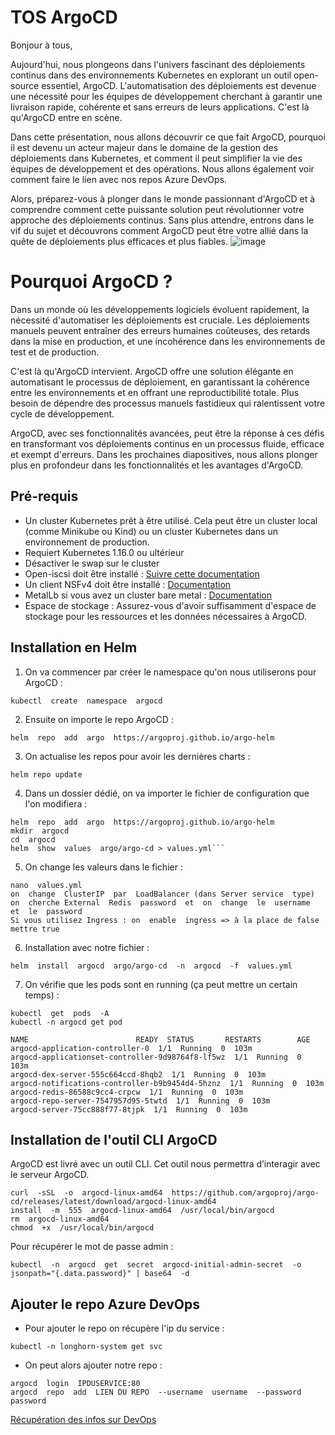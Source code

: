 ﻿# TOS ArgoCD

Bonjour à tous,

Aujourd'hui, nous plongeons dans l'univers fascinant des déploiements continus dans des environnements Kubernetes en explorant un outil open-source essentiel, ArgoCD. L'automatisation des déploiements est devenue une nécessité pour les équipes de développement cherchant à garantir une livraison rapide, cohérente et sans erreurs de leurs applications. C'est là qu'ArgoCD entre en scène.

Dans cette présentation, nous allons découvrir ce que fait ArgoCD, pourquoi il est devenu un acteur majeur dans le domaine de la gestion des déploiements dans Kubernetes, et comment il peut simplifier la vie des équipes de développement et des opérations. Nous allons également voir comment faire le lien avec nos repos Azure DevOps.

Alors, préparez-vous à plonger dans le monde passionnant d'ArgoCD et à comprendre comment cette puissante solution peut révolutionner votre approche des déploiements continus. Sans plus attendre, entrons dans le vif du sujet et découvrons comment ArgoCD peut être votre allié dans la quête de déploiements plus efficaces et plus fiables.
![image](https://github.com/TheoVLT/TOS-ArgoCD/assets/148872577/d439fb3b-c256-481e-a562-1899c1723255)


# Pourquoi ArgoCD ?

Dans un monde où les développements logiciels évoluent rapidement, la nécessité d'automatiser les déploiements est cruciale. Les déploiements manuels peuvent entraîner des erreurs humaines coûteuses, des retards dans la mise en production, et une incohérence dans les environnements de test et de production.

C'est là qu'ArgoCD intervient. ArgoCD offre une solution élégante en automatisant le processus de déploiement, en garantissant la cohérence entre les environnements et en offrant une reproductibilité totale. Plus besoin de dépendre des processus manuels fastidieux qui ralentissent votre cycle de développement.

ArgoCD, avec ses fonctionnalités avancées, peut être la réponse à ces défis en transformant vos déploiements continus en un processus fluide, efficace et exempt d'erreurs. Dans les prochaines diapositives, nous allons plonger plus en profondeur dans les fonctionnalités et les avantages d'ArgoCD.

## Pré-requis

- Un cluster Kubernetes prêt à être utilisé. Cela peut être un cluster local (comme Minikube ou Kind) ou un cluster Kubernetes dans un environnement de production.
- Requiert Kubernetes 1.16.0 ou ultérieur
- Désactiver le swap sur le cluster
- Open-iscsi doit être installé :  [Suivre cette documentation](https://longhorn.io/docs/1.5.1/deploy/install/#installing-open-iscsi)
- Un client NSFv4 doit être installé :  [Documentation](https://longhorn.io/docs/1.5.1/deploy/install/#installing-nfsv4-client)
- MetalLb si vous avez un cluster bare metal :  [Documentation](https://metallb.universe.tf/installation/)
- Espace de stockage : Assurez-vous d'avoir suffisamment d'espace de stockage pour les ressources et les données nécessaires à ArgoCD.

## Installation en Helm
1. On va commencer par créer le namespace qu'on nous utiliserons pour ArgoCD :
```shell
kubectl  create  namespace  argocd
```
2. Ensuite on importe le repo ArgoCD :
```shell
helm  repo  add  argo  https://argoproj.github.io/argo-helm
```
3. On actualise les repos pour avoir les dernières charts :
```shell
helm repo update
```

4. Dans un dossier dédié, on va importer le fichier de configuration que l'on modifiera :
```shell
helm  repo  add  argo  https://argoproj.github.io/argo-helm
mkdir  argocd
cd  argocd
helm  show  values  argo/argo-cd > values.yml```
```
5. On change les valeurs dans le fichier :
```shell
nano  values.yml
on  change  ClusterIP  par  LoadBalancer (dans Server service  type)
on  cherche External  Redis  password  et  on  change  le  username  et  le  password
Si vous utilisez Ingress : on  enable  ingress => à la place de false mettre true 
```
6. Installation avec notre fichier :
```shell
helm  install  argocd  argo/argo-cd  -n  argocd  -f  values.yml
```
7. On vérifie que les pods sont en running (ça peut mettre un certain temps) :
```shell
kubectl  get  pods  -A
kubectl -n argocd get pod
```

```shell
NAME  						READY  STATUS  		RESTARTS  		AGE
argocd-application-controller-0  1/1  Running  0  103m
argocd-applicationset-controller-9d98764f8-lf5wz  1/1  Running  0  103m
argocd-dex-server-555c664ccd-8hqb2  1/1  Running  0  103m
argocd-notifications-controller-b9b9454d4-5hznz  1/1  Running  0  103m
argocd-redis-86588c9cc4-crpcw  1/1  Running  0  103m
argocd-repo-server-7547957d95-5twtd  1/1  Running  0  103m
argocd-server-75cc888f77-8tjpk  1/1  Running  0  103m
```

## Installation de l'outil CLI ArgoCD
ArgoCD est livré avec un outil CLI. Cet outil nous permettra d’interagir avec le serveur ArgoCD.
```shell
curl  -sSL  -o  argocd-linux-amd64  https://github.com/argoproj/argo-cd/releases/latest/download/argocd-linux-amd64
install  -m  555  argocd-linux-amd64  /usr/local/bin/argocd
rm  argocd-linux-amd64
chmod  +x  /usr/local/bin/argocd
```
Pour récupérer le mot de passe admin :
```shell
kubectl  -n  argocd  get  secret  argocd-initial-admin-secret  -o  jsonpath="{.data.password}" | base64  -d
```

## Ajouter le repo Azure DevOps
- Pour ajouter le repo on récupère l'ip du service :
```shell
kubectl -n longhorn-system get svc
```
- On peut alors ajouter notre repo :
```shell
argocd  login  IPDUSERVICE:80
argocd  repo  add  LIEN DU REPO  --username  username  --password  password
```
[Récupération des infos sur DevOps](https://drive.google.com/file/d/1cMbW5Csqaw1JUx7ZwvMPHbCu5J7Ko-gz/view?usp=drive_link)


